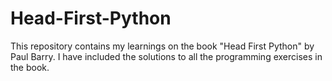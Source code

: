 # Head-First-Python

This repository contains my learnings on the book "Head First Python" by Paul Barry.
I have included the solutions to all the programming exercises in the book.
